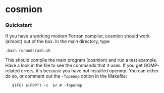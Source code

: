 # cosmion

### Quickstart

If you have a working modern Fortran compiler, cosmion should work (almost) out of the box. In the main directory, type

`.bash runandcrash.sh`

This should compile the main program (cosmion) and run a test example. Have a look in the file to see the commands that it uses. If you get GOMP-related errors, it's because you have not installed openmp. You can either do so, or comment out the `-fopenmp` option in the Makefile:

`	$(FC) $(FOPT) -c  $< # -fopenmp`
